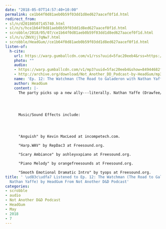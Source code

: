 ```yaml
---
date: "2018-05-07T14:57:40+10:00"
permalink: ce1b64f0d81aeb0b59f03dd1d8ed627aacef0f1d.html
redirect_from:
- sl/n/d20180507145740.html
- sl/n/s/hce1b64f0d81aeb0b59f03dd1d8ed627aacef0f1d.html
- scrobble/2018/05/07/ce1b64f0d81aeb0b59f03dd1d8ed627aacef0f1d.html
- sl/n/s/ZNVXjj7qNw7.html
- scrobble/HeadGum//ce1b64f0d81aeb0b59f03dd1d8ed627aacef0f1d.html
listen-of:
  h-cite:
    url: https://warp.gumballcdn.com/v1/rss?uuid=5fac20eeb4&rss=https://rss.art19.com/not-another-d-and-d-podcast
    photo: ""
    audio:
    - https://warp.gumballcdn.com/v1/mp3?uuid=5fac20eeb4&show=84944682f0&mp3=http://rss.art19.com/episodes/daf0f541-c6e2-4c97-a4bd-5d92139fbd91.mp3
    - http://archive.org/download/Not_Another_DD_Podcast-by-HeadGum/mp3
    name: 'Ep. 12: The Watchman (The Road to Galaderon with Nathan Yaffe)'
    author: HeadGum
    content: |-
      The party picks up a new ally---literally. Nathan Yaffe (Drawfee/CollegeHumor) joins the Band of Boobs on a quest to track down a mythical being that could hold the answers to their burning questions: Who are Hardwon's parents? What's amiss at the Crick? And when will Beverly finally grow chest hair?




      Music/Sound Effects include:




      "Anguish" by Kevin MacLeod at incompetech.com.

      "Harp.WAV" by RepDac3 at Freesound.org.

      "Scary Ambiance" by ashleyxxpiano at Freesound.org.

      "Piano Melody" by orangefreesounds at Freesound.org.

      "Smooth Emotional Dramatic Intro" by tyops at Freesound.org.
title: ' \ud83c\udfa7 Listened to Ep. 12: The Watchman (The Road to Galaderon with
  Nathan Yaffe) by HeadGum From Not Another D&D Podcast'
categories:
- scrobble
- audio
- Not Another D&D Podcast
- HeadGum
- May
- 2018
- 7
---
```

